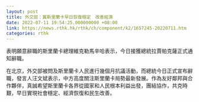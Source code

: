 ```yaml
---
layout: post
title: 外交部：冀斯里蘭卡早日恢復穩定　改善經濟
date: 2022-07-11 19:54:25.000000000 +08:00
link: https://news.rthk.hk/rthk/ch/component/k2/1657245-20220711.htm
categories: rthk
---
```


表明願意辭職的斯里蘭卡總理維克勒馬辛哈表示，今日接獲總統拉賈帕克薩正式通知辭職。

在北京，外交部被問及斯里蘭卡人民進行幾個月抗議活動，而總統今日正式宣布辭職，發言人汪文斌表示，中方高度關注斯里蘭卡局勢最新發展。作為友好鄰邦與合作夥伴，真誠希望斯里蘭卡各界從國家和人民根本利益出發，團結協作，共克時艱，早日實現社會穩定、經濟恢復和民生改善。

